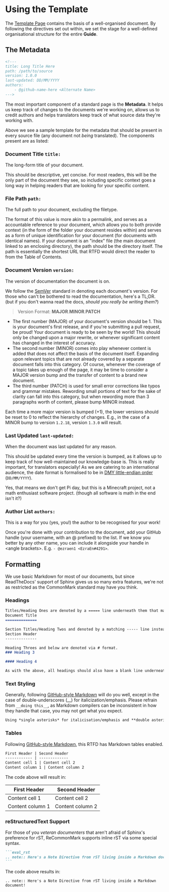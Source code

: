 <!---
title: Using the Template
path: /onboarding/contributing/using-template
version: 1.0.0
authors:
    - @ezraen1
--->

Using the Template
===================

The [Template Page](/_sources/bteguide/en/onboarding/contributing/template-page.md.txt) contains the basis of a well-organised document. By following the directives set out within, we set the stage for a well-defined organisational structure for the entire **Guide**.

The Metadata
------------

```html
<!---
title: Long Title Here
path: /path/to/source
version: 1.0.0
last-updated: DD/MM/YYYY
authors:
    - @github-name-here <Alternate Name>
--->
```

The most important component of a standard page is the **Metadata**. It helps us keep track of changes to the documents we're working on, allows us to credit authors and helps translators keep track of what source data they're working with.

Above we see a sample template for the metadata that should be present in every source file (any document not _being_ translated).
The components present are as listed:

### Document Title `title:`
  The long-form title of your document. 
  
  This should be descriptive, yet concise. For most readers, this will be the only part of the document they see, so including specific context goes a long way in helping readers that are looking for your specific content.

### File Path `path:`
  The full path to your document, excluding the filetype. 
  
  The format of this value is more akin to a permalink, and serves as a accountable reference to your document, which allows you to both provide context (in the form of the folder your document resides within) and serves as a form of unique identification for your document (for documents with identical names).
  If your document is an "index" file (the main document linked to an enclosing directory), the path should be the directory itself. The path is essentially the shortest URL that RTFD would direct the reader to from the Table of Contents.

### Document Version `version:`
  The version of documentation the document is on. 
  
We follow the [SemVer](https://semver.org/) standard in denoting each document's version. For those who can't be bothered to read the documentation, here's a TL;DR. (but if you don't wanna read the docs, *should you really be writing them?*)

> Version Format: **MAJOR**.**MINOR**.**PATCH**

  - The first number (MAJOR) of your document's version should be 1. This is your document's first release, and if you're submitting a pull request, be proud! Your document is ready to be seen by the world! This should only be changed upon a major rewrite, or whenever significant content has changed in the interest of accuracy.
  - The second number (MINOR) comes into play whenever content is added that does not affect the basis of the document itself. Expanding upon relevant topics that are not already covered by a separate document falls into this category. Of course, whenever the coverage of a topic takes up enough of the page, it may be time to consider a MAJOR version bump and the transfer of content to a brand new document. 
  - The third number (PATCH) is used for small error corrections like typos and grammar mistakes. Rewording small portions of text for the sake of clarity can fall into this category, but when rewording more than 3 paragraphs worth of content, please bump MINOR instead.

  Each time a more major version is bumped (+1), the lower versions should be reset to 0 to reflect the hierarchy of changes. E.g., in the case of a MINOR bump to version `1.2.18`, version `1.3.0` will result.

### Last Updated `last-updated:`
  When the document was last updated for any reason.
  
  This should be updated every time the version is bumped, as it allows up to keep track of how well-maintained our knowledge-base is. This is really important, for translators especially!
  As we are catering to an international audience, the date format is formalised to be in [DMY little-endian order](https://en.wikipedia.org/wiki/Date_format_by_country) (`DD/MM/YYYY`). 
  
  Yes, that means we don't get Pi day, but this is a Minecraft project, not a math enthusiast software project. (though all software is math in the end isn't it?)

### Author List `authors:`
  This is a way for you (yes, you!) the author to be recognised for your work!
  
  Once you're done with your contribution to the document, add your GitHub handle (your username, with an @ prefixed) to the list. If we know you better by any other name, you can include it alongside your handle in \<angle brackets\>. E.g. `- @ezraen1 <EzraEn#4291>`.


Formatting
----------

We use basic Markdown for most of our documents, but since ReadTheDocs' support of Sphinx gives us so many extra features, we're not as restricted as the CommonMark standard may have you think.

### Headings
```markdown
Titles/Heading Ones are denoted by a ===== line underneath them that matches it's width.
Document Title
==============

Section Titles/Heading Twos and denoted by a matching ----- line instead.
Section Header
--------------

Heading Threes and below are denoted via # format.
### Heading 3

#### Heading 4

As with the above, all headings should also have a blank line underneath them before any content starts.
```


### Text Styling

Generally, following [GitHub-style Markdown](https://guides.github.com/pdfs/markdown-cheatsheet-online.pdf) will do you well, except in the case of double-underscores (__) for italicization/emphasis. Please refrain from `__doing this__`, as Markdown compilers can be inconsistent in how they handle that case, you may not get what you expect.
```markdown
Using *single asterisks* for italicisation/emphasis and **double asterisks** for bolding will do you well for consistency's sake.
```


### Tables

Following [GitHub-style Markdown](https://guides.github.com/pdfs/markdown-cheatsheet-online.pdf), this RTFD has Markdown tables enabled.

```markdown
First Header | Second Header
------------ | -------------
Content cell 1 | Content cell 2
Content column 1 | Content column 2
```
The code above will result in:

First Header | Second Header
------------ | -------------
Content cell 1 | Content cell 2
Content column 1 | Content column 2


### reStructuredText Support

For those of you *veteran documenters* that aren't afraid of Sphinx's preference for rST, ReCommonMark supports inline rST via some special syntax.

````markdown
```eval_rst
.. note:: Here's a Note Directive from rST living inside a Markdown document! 
```

````
The code above results in:

```eval_rst
.. note:: Here's a Note Directive from rST living inside a Markdown document! 
```